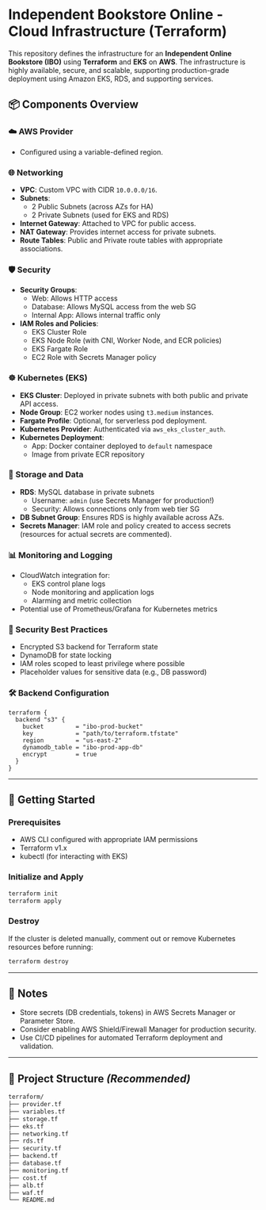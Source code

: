 # Independent Bookstore Online - Cloud Infrastructure (Terraform)

This repository defines the infrastructure for an **Independent Online Bookstore (IBO)** using **Terraform** and **EKS** on **AWS**. The infrastructure is highly available, secure, and scalable, supporting production-grade deployment using Amazon EKS, RDS, and supporting services.

## 📦 Components Overview

### ☁️ AWS Provider
- Configured using a variable-defined region.

### 🌐 Networking
- **VPC**: Custom VPC with CIDR `10.0.0.0/16`.
- **Subnets**: 
  - 2 Public Subnets (across AZs for HA)
  - 2 Private Subnets (used for EKS and RDS)
- **Internet Gateway**: Attached to VPC for public access.
- **NAT Gateway**: Provides internet access for private subnets.
- **Route Tables**: Public and Private route tables with appropriate associations.

### 🛡️ Security
- **Security Groups**:
  - Web: Allows HTTP access
  - Database: Allows MySQL access from the web SG
  - Internal App: Allows internal traffic only
- **IAM Roles and Policies**:
  - EKS Cluster Role
  - EKS Node Role (with CNI, Worker Node, and ECR policies)
  - EKS Fargate Role
  - EC2 Role with Secrets Manager policy

### ☸️ Kubernetes (EKS)
- **EKS Cluster**: Deployed in private subnets with both public and private API access.
- **Node Group**: EC2 worker nodes using `t3.medium` instances.
- **Fargate Profile**: Optional, for serverless pod deployment.
- **Kubernetes Provider**: Authenticated via `aws_eks_cluster_auth`.
- **Kubernetes Deployment**: 
  - App: Docker container deployed to `default` namespace
  - Image from private ECR repository

### 💾 Storage and Data
- **RDS**: MySQL database in private subnets
  - Username: `admin` (use Secrets Manager for production!)
  - Security: Allows connections only from web tier SG
- **DB Subnet Group**: Ensures RDS is highly available across AZs.
- **Secrets Manager**: IAM role and policy created to access secrets (resources for actual secrets are commented).

### 📊 Monitoring and Logging 
- CloudWatch integration for:
  - EKS control plane logs
  - Node monitoring and application logs
  - Alarming and metric collection
- Potential use of Prometheus/Grafana for Kubernetes metrics

### 🔐 Security Best Practices 
- Encrypted S3 backend for Terraform state
- DynamoDB for state locking
- IAM roles scoped to least privilege where possible
- Placeholder values for sensitive data (e.g., DB password)

### 🛠️ Backend Configuration
```hcl
terraform {
  backend "s3" {
    bucket         = "ibo-prod-bucket"
    key            = "path/to/terraform.tfstate"
    region         = "us-east-2"
    dynamodb_table = "ibo-prod-app-db"
    encrypt        = true
  }
}
```

---

## 🚀 Getting Started

### Prerequisites
- AWS CLI configured with appropriate IAM permissions
- Terraform v1.x
- kubectl (for interacting with EKS)

### Initialize and Apply
```bash
terraform init
terraform apply
```

### Destroy
If the cluster is deleted manually, comment out or remove Kubernetes resources before running:
```bash
terraform destroy
```

---

## 📝 Notes
- Store secrets (DB credentials, tokens) in AWS Secrets Manager or Parameter Store.
- Consider enabling AWS Shield/Firewall Manager for production security.
- Use CI/CD pipelines for automated Terraform deployment and validation.

---

## 📁 Project Structure *(Recommended)*
```bash
terraform/
├── provider.tf
├── variables.tf
├── storage.tf
├── eks.tf
├── networking.tf
├── rds.tf
├── security.tf
├── backend.tf
├── database.tf
├── monitoring.tf
├── cost.tf
├── alb.tf
├── waf.tf
└── README.md
```

